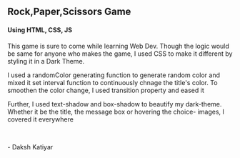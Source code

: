 <h2>Rock,Paper,Scissors Game</h2>
<h4>Using HTML, CSS, JS</h4>
<p>This game is sure to come while learning Web Dev. Though the logic would be same for anyone who makes the game, I used CSS to make it different by styling it in a Dark Theme.</p>
<p>I used a randomColor generating function to generate random color and mixed it set interval function to continuously chnage the title's color. To smoothen the color change, I used transition property and eased it</p>
<p>Further, I used text-shadow and box-shadow to beautify my dark-theme. Whether it be the title, the message box or hovering the choice- images, I covered it everywhere</p>
<br>
<p>- Daksh Katiyar</p>
